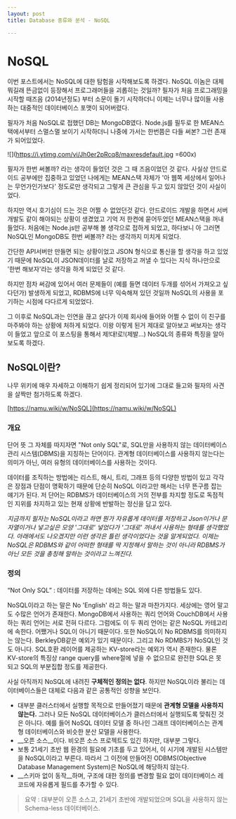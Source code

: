 ```yaml
---
layout: post
title: Database 종류와 분석 - NoSQL

---
```


# NoSQL

이번 포스트에서는 NoSQL에 대한 탐험을 시작해보도록 하겠다. NoSQL 이놈은 대체 뭐길래 뜬금없이 등장해서 프로그래머들을 괴롭히는 것일까? 필자가 처음 프로그래밍을 시작할 때즈음 (2014년정도) 부터 소문이 돌기 시작하더니 이제는 너무나 많이들 사용하는 대중적인 데이터베이스 포맷이 되어버렸다. 

필자가 처음 NoSQL로 접했던 DB는 MongoDB였다. Node.js를 필두로 한 MEAN스택에서부터 스멀스멀 보이기 시작하더니 나중에 가서는 한번쯤은 다들 써본? 그런 존재가 되어있었다. 

![](https://i.ytimg.com/vi/Jh0er2pRcq8/maxresdefault.jpg =600x)

필자가 한번 써볼까? 라는 생각이 들었던 것은 그 때 즈음이었던 것 같다. 사실상 안드로이드 공부에만 집중하고 있었던 나에게는 MEAN스택 자체가 '아 웹쪽 세상에서 일어나는 무언가인가보다' 정도로만 생각되고 그렇게 큰 관심을 두고 있지 않았던 것이 사실이었다.

하지만 역시 호기심이 드는 것은 어쩔 수 없었던것 같다. 안드로이드 개발을 하면서 서버 개발도 같이 해야되는 상황이 생겼었고 기억 저 한켠에 묻어두었던 MEAN스택을 꺼내들었다. 처음에는 Node.js만 공부해 볼 생각으로 접하게 되었고, 하다보니 아 그러면 NoSQL인 MongoDB도 한번 써볼까? 라는 생각까지 미치게 되었다. 

간단한 API서버만 만들면 되는 상황이었고 JSON 형식으로 통신을 할 생각을 하고 있었기 때문에 NoSQL이 JSON데이터를 날로 저장하고 꺼낼 수 있다는 지식 하나만으로 '한번 해보자'라는 생각을 하게 되었던 것 같다. 

하지만 점차 써감에 있어서 여러 문제들이 (예를 들면 데이터 두개를 섞어서 가져오고 싶다던가) 발생하게 되었고, RDBMS에 너무 익숙해져 있던 것일까 NoSQL의 사용을 포기하는 시점에 다다르게 되었었다.

그 이후로 NoSQL과는 인연을 끊고 살다가 이제 회사에 들어와 어쩔 수 없이 이 친구를 마주봐야 하는 상황에 처하게 되었다. 이왕 이렇게 된거 제대로 알아보고 써보자는 생각이 들었고 앞으로 이 포스팅을 통해서 제!대!로!(제발...) NoSQL의 종류와 특징을 알아보도록 하겠다. 

## NoSQL이란?
나무 위키에 매우 자세하고 이해하기 쉽게 정리되어 있기에 그대로 들고와 필자의 사견을 살짝만 첨가하도록 하겠다. 

[https://namu.wiki/w/NoSQL](https://namu.wiki/w/NoSQL)

### 개요

단어 뜻 그 자체를 따지자면 "Not only SQL"로, SQL만을 사용하지 않는 데이터베이스 관리 시스템(DBMS)을 지칭하는 단어이다. 관계형 데이터베이스를 사용하지 않는다는 의미가 아닌, 여러 유형의 데이터베이스를 사용하는 것이다.

데이터를 조직하는 방법에는 리스트, 해시, 트리, 그래프 등의 다양한 방법이 있고 각각은 장점과 단점이 명확하기 때문에 단순히 NoSQL 이라고만 해서는 너무 뜬구름 잡는 얘기가 된다. 저 단어는 RDBMS가 데이터베이스의 거의 전부를 차지할 정도로 독점적인 지위를 차지하고 있는 현재 상황에 반발하는 정신을 담고 있다.

*지금까지 필자는 NoSQL이라고 하면 뭔가 자유롭게 데이터를 저장하고 Json이거나 문자열이거나 넣고싶은 모양 '그대로' 넣었다가 '그대로' 꺼내서 사용하는 형태를 생각했었다. 아래에서도 나오겠지만 이런 생각은 틀린 생각이었다는 것을 알게되었다. 이제는 NoSQL은 RDBMS와 같이 어떠한 형태를 딱 지정해서 말하는 것이 아니라 RDBMS가 아닌 모든 것을 총칭해 말하는 것이라고 느껴진다.*

### 정의 

“Not Only SQL” : 데이터를 저장하는 데에는 SQL 외에 다른 방법들도 있다.

NoSQL이라고 하는 말은 No 'English' 라고 하는 말과 마찬가지다. 세상에는 영어 말고도 수많은 언어가 존재한다. MongoDB에서 사용하는 쿼리 언어와 CouchDB에서 사용하는 쿼리 언어는 서로 전혀 다르다. 그럼에도 이 두 쿼리 언어는 같은 NoSQL 카테고리에 속한다. 어쨌거나 SQL이 아니기 때문이다. 또한 NoSQL이 No RDBMS를 의미하지는 않는다. BerkleyDB같은 예외가 있기 때문이다. 그리고 No RDMBS가 NoSQL인 것도 아니다. SQL호환 레이어를 제공하는 KV-store라는 예외가 역시 존재한다. 물론 KV-store의 특징상 range query를 where절에 넣을 수 없으므로 완전한 SQL은 못 되고 SQL의 부분집합 정도를 제공한다.

사실 아직까지 NoSQL에 내려진 __구체적인 정의는 없다__. 하지만 NoSQL이라 불리는 데이터베이스들은 대체로 다음과 같은 공통적인 성향을 보인다.

- 대부분 클러스터에서 실행할 목적으로 만들어졌기 때문에 __관계형 모델을 사용하지 않는다.__ 그러나 모든 NoSQL 데이터베이스가 클러스터에서 실행되도록 맞춰진 것은 아니다. 예를 들어 NoSQL 데이터 모델 중 하나인 그래프 데이터베이스는 관계형 데이터베이스와 비슷한 분산 모델을 사용한다.
- __오픈 소스__이다. 비오픈 소스 프로젝트도 있긴 하지만, 대부분 그렇다.
- 보통 21세기 초반 웹 환경의 필요에 기초를 두고 있어서, 이 시기에 개발된 시스템만을 NoSQL이라고 부른다. 따라서 그 이전에 만들어진 ODBMS(Objective Database Management System)은 NoSQL에 해당하지 않는다.
- __스키마 없이 동작__하며, 구조에 대한 정의를 변경할 필요 없이 데이터베이스 레코드에 자유롭게 필드를 추가할 수 있다.

> 요약 : 대부분이 오픈 소스고, 21세기 초반에 개발되었으며 SQL을 사용하지 않는 Schema-less 데이터베이스.